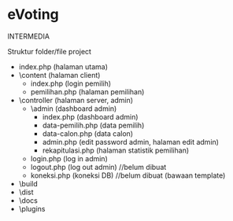 # eVoting
 INTERMEDIA


Struktur folder/file project
- index.php (halaman utama)
- \content (halaman client)
	- index.php (login pemilih)
	- pemilihan.php (halaman pemilihan)
- \controller (halaman server, admin)
	- \admin (dashboard admin)
		- index.php (dashboard admin)
		- data-pemilih.php (data pemilih)
		- data-calon.php (data calon)
		- admin.php (edit password admin, halaman edit admin)
		- rekapitulasi.php (halaman statistik pemilihan)
	- login.php (log in admin)
	- logout.php (log out admin) //belum dibuat
	- koneksi.php (koneksi DB) //belum dibuat
(bawaan template)
- \build
- \dist
- \docs
- \plugins